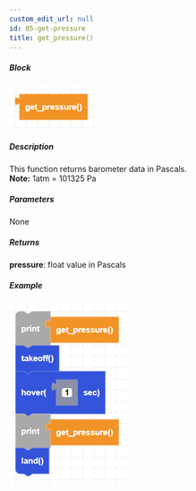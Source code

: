 ```yaml
---
custom_edit_url: null
id: 05-get-pressure
title: get_pressure()
---
```


##### Block

![get pressure image](get_pressure.png)

##### Description

This function returns barometer data in Pascals. <br /> 
**Note:** 1atm = 101325 Pa

##### Parameters

None

##### Returns

**pressure**: float value in Pascals

##### Example

![get pressure example](get_pressure_example.png)
